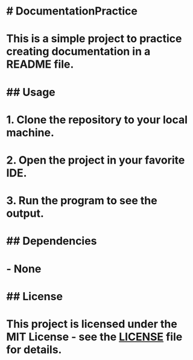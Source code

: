 # # DocumentationPractice
# This is a simple project to practice creating documentation in a README file.
# 
# ## Usage
# 1. Clone the repository to your local machine.
# 2. Open the project in your favorite IDE.
# 3. Run the program to see the output.
# 
# ## Dependencies
# - None
# 
# ## License
# This project is licensed under the MIT License - see the [LICENSE](LICENSE) file for details.